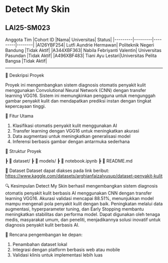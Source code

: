 # Detect My Skin
## LAI25-SM023
Anggota Tim
|Cohort ID	|Nama|	Universitas| Status|
|---------|---------|---------|--------|
|A126YBF254|	Lutfi Aundrie Hermawan|	Politeknik Negeri  Bandung |Tidak Aktif|
|A344XBF363|	Nabila Febriyanti Valentin|	 Universitas Pasundan |Tidak Aktif|
|A496XBF483|	Tiani Ayu Lestari|Universitas Pelita Bangsa |Tidak Aktif|

-------------
📌 Deskripsi Proyek

Proyek ini mengembangkan sistem diagnosis otomatis penyakit kulit menggunakan Convolutional Neural Network (CNN) dengan transfer learning VGG16. Sistem ini memungkinkan pengguna untuk mengunggah gambar penyakit kulit dan mendapatkan prediksi instan dengan tingkat kepercayaan tinggi.

🚀 Fitur Utama
1. Klasifikasi otomatis penyakit kulit menggunakan AI
2. Transfer learning dengan VGG16 untuk meningkatkan akurasi
3. Data augmentasi untuk meningkatkan generalisasi model
4. Inferensi berbasis gambar dengan antarmuka sederhana

📂 Struktur Proyek
 
 ┣ 📂 dataset/ 
 ┣ 📂 models/ 
 ┣ 📜 notebook.ipynb 
 ┣ 📜 README.md 

📂 Dataset
Dataset dapat diakses pada link beribut: https://www.kaggle.com/datasets/arghianfaizalyusup/dataset-penyakit-kulit

🔍 Kesimpulan
Detect My Skin berhasil mengembangkan sistem diagnosis otomatis penyakit kulit berbasis AI menggunakan CNN dengan transfer learning VGG16. Akurasi validasi mencapai 88.51%, menunjukkan model mampu mengenali pola penyakit kulit dengan baik. Peningkatan melalui data augmentasi, hyperparameter tuning, dan Early Stopping membantu meningkatkan stabilitas dan performa model. Dapat digunakan oleh tenaga medis, masyarakat umum, dan peneliti, menjadikannya solusi inovatif untuk diagnosis penyakit kulit berbasis AI. 

🚀 Rencana pengembangan ke depan: 
1. Penambahan dataset lokal
2. Integrasi dengan platform berbasis web atau mobile
3. Validasi klinis untuk implementasi lebih luas
